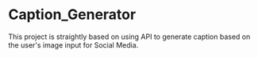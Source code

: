 # Caption_Generator
This project is straightly based on using API to generate caption based on the user's image input for Social Media.
